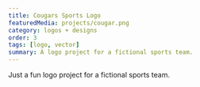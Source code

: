 ```yaml
---
title: Cougars Sports Logo
featuredMedia: projects/cougar.png
category: logos + designs
order: 3
tags: [logo, vector]
summary: A logo project for a fictional sports team.
---
```


Just a fun logo project for a fictional sports team.
